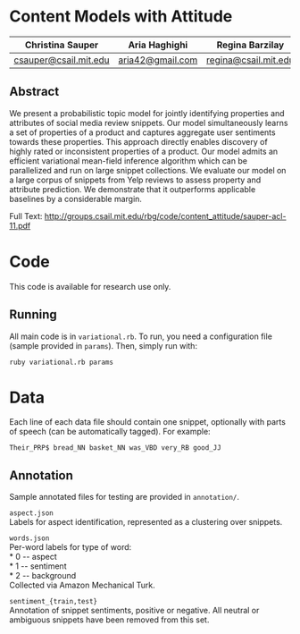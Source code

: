 Content Models with Attitude
===============================================================

Christina Sauper      |  Aria Haghighi     | Regina Barzilay  
:--------------------:|:------------------:|:---------------------:
csauper@csail.mit.edu |  aria42@gmail.com  | regina@csail.mit.edu  

Abstract
--------

We present a probabilistic topic model for jointly identifying properties and
attributes of social media review snippets. Our model simultaneously learns a
set of properties of a product and captures aggregate user sentiments towards
these properties. This approach directly enables discovery of highly rated or
inconsistent properties of a product. Our model admits an efficient variational
mean-field inference algorithm which can be parallelized and run on large
snippet collections. We evaluate our model on a large corpus of snippets from
Yelp reviews to assess property and attribute prediction. We demonstrate that
it outperforms applicable baselines by a considerable margin.

Full Text: http://groups.csail.mit.edu/rbg/code/content_attitude/sauper-acl-11.pdf


Code
====

This code is available for research use only.

Running
-------

All main code is in `variational.rb`.  To run, you need a configuration file
(sample provided in `params`).  Then, simply run with:

`ruby variational.rb params`

Data
====

Each line of each data file should contain one snippet, optionally with parts
of speech (can be automatically tagged).  For example:

`Their_PRP$ bread_NN basket_NN was_VBD very_RB good_JJ`

Annotation
----------

Sample annotated files for testing are provided in `annotation/`.

`aspect.json`  
    Labels for aspect identification, represented as a clustering over
snippets.

`words.json`  
    Per-word labels for type of word:  
        * 0 -- aspect  
        * 1 -- sentiment  
        * 2 -- background  
    Collected via Amazon Mechanical Turk.

`sentiment_{train,test}`  
    Annotation of snippet sentiments, positive or negative.  All neutral or
ambiguous snippets have been removed from this set.
